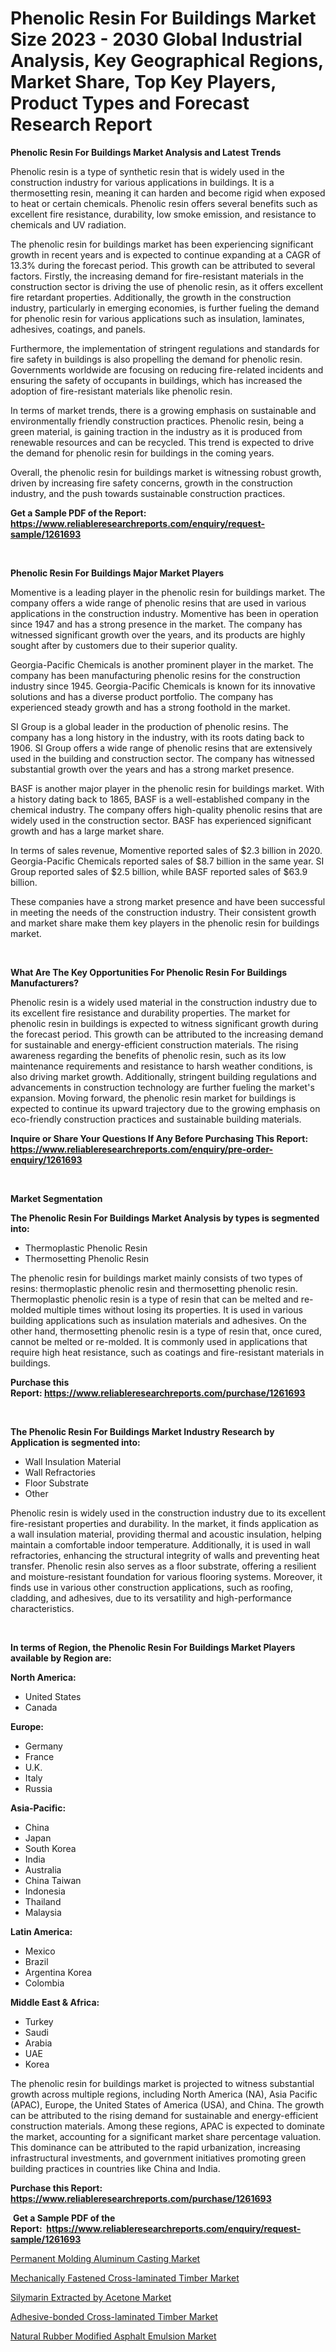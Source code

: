 <p><h1>Phenolic Resin For Buildings Market Size 2023 - 2030 Global Industrial Analysis, Key Geographical Regions, Market Share, Top Key Players, Product Types and Forecast Research Report</h1></p><p><strong>Phenolic Resin For Buildings Market Analysis and Latest Trends</strong></p>
<p><p>Phenolic resin is a type of synthetic resin that is widely used in the construction industry for various applications in buildings. It is a thermosetting resin, meaning it can harden and become rigid when exposed to heat or certain chemicals. Phenolic resin offers several benefits such as excellent fire resistance, durability, low smoke emission, and resistance to chemicals and UV radiation.</p><p>The phenolic resin for buildings market has been experiencing significant growth in recent years and is expected to continue expanding at a CAGR of 13.3% during the forecast period. This growth can be attributed to several factors. Firstly, the increasing demand for fire-resistant materials in the construction sector is driving the use of phenolic resin, as it offers excellent fire retardant properties. Additionally, the growth in the construction industry, particularly in emerging economies, is further fueling the demand for phenolic resin for various applications such as insulation, laminates, adhesives, coatings, and panels.</p><p>Furthermore, the implementation of stringent regulations and standards for fire safety in buildings is also propelling the demand for phenolic resin. Governments worldwide are focusing on reducing fire-related incidents and ensuring the safety of occupants in buildings, which has increased the adoption of fire-resistant materials like phenolic resin.</p><p>In terms of market trends, there is a growing emphasis on sustainable and environmentally friendly construction practices. Phenolic resin, being a green material, is gaining traction in the industry as it is produced from renewable resources and can be recycled. This trend is expected to drive the demand for phenolic resin for buildings in the coming years.</p><p>Overall, the phenolic resin for buildings market is witnessing robust growth, driven by increasing fire safety concerns, growth in the construction industry, and the push towards sustainable construction practices.</p></p>
<p><strong>Get a Sample PDF of the Report:&nbsp; <a href="https://www.reliableresearchreports.com/enquiry/request-sample/1261693">https://www.reliableresearchreports.com/enquiry/request-sample/1261693</a></strong></p>
<p>&nbsp;</p>
<p><strong>Phenolic Resin For Buildings Major Market Players</strong></p>
<p><p>Momentive is a leading player in the phenolic resin for buildings market. The company offers a wide range of phenolic resins that are used in various applications in the construction industry. Momentive has been in operation since 1947 and has a strong presence in the market. The company has witnessed significant growth over the years, and its products are highly sought after by customers due to their superior quality.</p><p>Georgia-Pacific Chemicals is another prominent player in the market. The company has been manufacturing phenolic resins for the construction industry since 1945. Georgia-Pacific Chemicals is known for its innovative solutions and has a diverse product portfolio. The company has experienced steady growth and has a strong foothold in the market.</p><p>SI Group is a global leader in the production of phenolic resins. The company has a long history in the industry, with its roots dating back to 1906. SI Group offers a wide range of phenolic resins that are extensively used in the building and construction sector. The company has witnessed substantial growth over the years and has a strong market presence.</p><p>BASF is another major player in the phenolic resin for buildings market. With a history dating back to 1865, BASF is a well-established company in the chemical industry. The company offers high-quality phenolic resins that are widely used in the construction sector. BASF has experienced significant growth and has a large market share.</p><p>In terms of sales revenue, Momentive reported sales of $2.3 billion in 2020. Georgia-Pacific Chemicals reported sales of $8.7 billion in the same year. SI Group reported sales of $2.5 billion, while BASF reported sales of $63.9 billion.</p><p>These companies have a strong market presence and have been successful in meeting the needs of the construction industry. Their consistent growth and market share make them key players in the phenolic resin for buildings market.</p></p>
<p>&nbsp;</p>
<p><strong>What Are The Key Opportunities For Phenolic Resin For Buildings Manufacturers?</strong></p>
<p><p>Phenolic resin is a widely used material in the construction industry due to its excellent fire resistance and durability properties. The market for phenolic resin in buildings is expected to witness significant growth during the forecast period. This growth can be attributed to the increasing demand for sustainable and energy-efficient construction materials. The rising awareness regarding the benefits of phenolic resin, such as its low maintenance requirements and resistance to harsh weather conditions, is also driving market growth. Additionally, stringent building regulations and advancements in construction technology are further fueling the market's expansion. Moving forward, the phenolic resin market for buildings is expected to continue its upward trajectory due to the growing emphasis on eco-friendly construction practices and sustainable building materials.</p></p>
<p><strong>Inquire or Share Your Questions If Any Before Purchasing This Report: <a href="https://www.reliableresearchreports.com/enquiry/pre-order-enquiry/1261693">https://www.reliableresearchreports.com/enquiry/pre-order-enquiry/1261693</a></strong></p>
<p>&nbsp;</p>
<p><strong>Market Segmentation</strong></p>
<p><strong>The Phenolic Resin For Buildings Market Analysis by types is segmented into:</strong></p>
<p><ul><li>Thermoplastic Phenolic Resin</li><li>Thermosetting Phenolic Resin</li></ul></p>
<p><p>The phenolic resin for buildings market mainly consists of two types of resins: thermoplastic phenolic resin and thermosetting phenolic resin. Thermoplastic phenolic resin is a type of resin that can be melted and re-molded multiple times without losing its properties. It is used in various building applications such as insulation materials and adhesives. On the other hand, thermosetting phenolic resin is a type of resin that, once cured, cannot be melted or re-molded. It is commonly used in applications that require high heat resistance, such as coatings and fire-resistant materials in buildings.</p></p>
<p><strong>Purchase this Report:&nbsp;<a href="https://www.reliableresearchreports.com/purchase/1261693">https://www.reliableresearchreports.com/purchase/1261693</a></strong></p>
<p>&nbsp;</p>
<p><strong>The Phenolic Resin For Buildings Market Industry Research by Application is segmented into:</strong></p>
<p><ul><li>Wall Insulation Material</li><li>Wall Refractories</li><li>Floor Substrate</li><li>Other</li></ul></p>
<p><p>Phenolic resin is widely used in the construction industry due to its excellent fire-resistant properties and durability. In the market, it finds application as a wall insulation material, providing thermal and acoustic insulation, helping maintain a comfortable indoor temperature. Additionally, it is used in wall refractories, enhancing the structural integrity of walls and preventing heat transfer. Phenolic resin also serves as a floor substrate, offering a resilient and moisture-resistant foundation for various flooring systems. Moreover, it finds use in various other construction applications, such as roofing, cladding, and adhesives, due to its versatility and high-performance characteristics.</p></p>
<p>&nbsp;</p>
<p><strong>In terms of Region, the Phenolic Resin For Buildings Market Players available by Region are:</strong></p>
<p>
    <p> <strong> North America: </strong>
        <ul>
            <li>United States</li>
            <li>Canada</li>
        </ul>
        </p> 
    <p> <strong> Europe: </strong>
        <ul>
            <li>Germany</li>
            <li>France</li>
            <li>U.K.</li>
            <li>Italy</li>
            <li>Russia</li>
        </ul>
        </p> 
    <p> <strong> Asia-Pacific: </strong>
        <ul>
            <li>China</li>
            <li>Japan</li>
            <li>South Korea</li>
            <li>India</li>
            <li>Australia</li>
            <li>China Taiwan</li>
            <li>Indonesia</li>
            <li>Thailand</li>
            <li>Malaysia</li>
        </ul>
        </p> 
    <p> <strong> Latin America: </strong>
        <ul>
            <li>Mexico</li>
            <li>Brazil</li>
            <li>Argentina Korea</li>
            <li>Colombia</li>
        </ul>
        </p> 
    <p> <strong> Middle East & Africa: </strong>
        <ul>
            <li>Turkey</li>
            <li>Saudi</li>
            <li>Arabia</li>
            <li>UAE</li>
            <li>Korea</li>
        </ul>
    </p>
    </p>
<p><p>The phenolic resin for buildings market is projected to witness substantial growth across multiple regions, including North America (NA), Asia Pacific (APAC), Europe, the United States of America (USA), and China. The growth can be attributed to the rising demand for sustainable and energy-efficient construction materials. Among these regions, APAC is expected to dominate the market, accounting for a significant market share percentage valuation. This dominance can be attributed to the rapid urbanization, increasing infrastructural investments, and government initiatives promoting green building practices in countries like China and India.</p></p>
<p><strong>Purchase this Report: <a href="https://www.reliableresearchreports.com/purchase/1261693">https://www.reliableresearchreports.com/purchase/1261693</a></strong></p>
<p>&nbsp;<strong>Get a Sample PDF of the Report:&nbsp;&nbsp;<a href="https://www.reliableresearchreports.com/enquiry/request-sample/1261693">https://www.reliableresearchreports.com/enquiry/request-sample/1261693</a></strong></p>
<p><strong></strong></p>
<p><p><a href="https://github.com/sofyaavrova/Market-Research-Report-List-1/blob/main/permanent-molding-aluminum-casting-market.md">Permanent Molding Aluminum Casting Market</a></p><p><a href="https://github.com/merzlyukov93/Market-Research-Report-List-1/blob/main/mechanically-fastened-cross-laminated-timber-market.md">Mechanically Fastened Cross-laminated Timber Market</a></p><p><a href="https://github.com/kholmovskayalyudmila/Market-Research-Report-List-1/blob/main/silymarin-extracted-by-acetone-market.md">Silymarin Extracted by Acetone Market</a></p><p><a href="https://github.com/melchekhinf/Market-Research-Report-List-1/blob/main/adhesive-bonded-cross-laminated-timber-market.md">Adhesive-bonded Cross-laminated Timber Market</a></p><p><a href="https://github.com/sndrkn/Market-Research-Report-List-1/blob/main/natural-rubber-modified-asphalt-emulsion-market.md">Natural Rubber Modified Asphalt Emulsion Market</a></p></p>